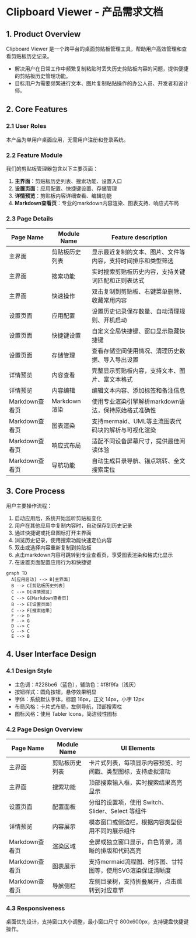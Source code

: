 # Clipboard Viewer - 产品需求文档

## 1. Product Overview
Clipboard Viewer 是一个跨平台的桌面剪贴板管理工具，帮助用户高效管理和查看剪贴板历史记录。
- 解决用户在日常工作中频繁复制粘贴时丢失历史剪贴板内容的问题，提供便捷的剪贴板历史管理功能。
- 目标用户为需要频繁进行文本、图片复制粘贴操作的办公人员、开发者和设计师。

## 2. Core Features

### 2.1 User Roles
本产品为单用户桌面应用，无需用户注册和登录系统。

### 2.2 Feature Module
我们的剪贴板管理器包含以下主要页面：
1. **主界面**：剪贴板历史列表、搜索功能、设置入口
2. **设置页面**：应用配置、快捷键设置、存储管理
3. **详情预览**：剪贴板内容详细查看、编辑功能
4. **Markdown查看页**：专业的markdown内容渲染、图表支持、响应式布局

### 2.3 Page Details

| Page Name | Module Name | Feature description |
|-----------|-------------|---------------------|
| 主界面 | 剪贴板历史列表 | 显示最近复制的文本、图片、文件等内容，支持时间排序和类型筛选 |
| 主界面 | 搜索功能 | 实时搜索剪贴板历史内容，支持关键词匹配和正则表达式 |
| 主界面 | 快速操作 | 双击复制到剪贴板、右键菜单删除、收藏常用内容 |
| 设置页面 | 应用配置 | 设置历史记录保存数量、自动清理规则、开机启动 |
| 设置页面 | 快捷键设置 | 自定义全局快捷键、窗口显示隐藏快捷键 |
| 设置页面 | 存储管理 | 查看存储空间使用情况、清理历史数据、导入导出设置 |
| 详情预览 | 内容查看 | 完整显示剪贴板内容，支持文本、图片、富文本格式 |
| 详情预览 | 内容编辑 | 编辑文本内容、添加标签和备注信息 |
| Markdown查看页 | Markdown渲染 | 使用专业渲染引擎解析markdown语法，保持原始格式准确性 |
| Markdown查看页 | 图表渲染 | 支持mermaid、UML等主流图表代码块的解析与可视化渲染 |
| Markdown查看页 | 响应式布局 | 适配不同设备屏幕尺寸，提供最佳阅读体验 |
| Markdown查看页 | 导航功能 | 自动生成目录导航、锚点跳转、全文搜索定位 |

## 3. Core Process
用户主要操作流程：
1. 启动应用后，系统开始监听剪贴板变化
2. 用户在其他应用中复制内容时，自动保存到历史记录
3. 通过快捷键或托盘图标打开主界面
4. 浏览历史记录，使用搜索功能快速定位内容
5. 双击或选择内容重新复制到剪贴板
6. 点击markdown内容可跳转到专业查看页，享受图表渲染和格式化显示
7. 在设置页面配置应用行为和快捷键

```mermaid
graph TD
  A[应用启动] --> B[主界面]
  B --> C[剪贴板历史列表]
  C --> D[详情预览]
  C --> G[Markdown查看页]
  B --> E[设置页面]
  C --> F[搜索结果]
  F --> D
  F --> G
  D --> C
  G --> C
  E --> B
```

## 4. User Interface Design
### 4.1 Design Style
- 主色调：#228be6（蓝色），辅助色：#f8f9fa（浅灰）
- 按钮样式：圆角按钮，悬停效果明显
- 字体：系统默认字体，标题 16px，正文 14px，小字 12px
- 布局风格：卡片式布局，左侧导航，顶部搜索栏
- 图标风格：使用 Tabler Icons，简洁线性图标

### 4.2 Page Design Overview

| Page Name | Module Name | UI Elements |
|-----------|-------------|-------------|
| 主界面 | 剪贴板历史列表 | 卡片式列表，每项显示内容预览、时间戳、类型图标，支持虚拟滚动 |
| 主界面 | 搜索功能 | 顶部搜索输入框，实时搜索结果高亮显示 |
| 设置页面 | 配置面板 | 分组的设置项，使用 Switch、Slider、Select 等组件 |
| 详情预览 | 内容展示 | 模态窗口或侧边栏，根据内容类型使用不同的展示组件 |
| Markdown查看页 | 渲染区域 | 全屏或独立窗口显示，白色背景，清晰的排版和代码高亮 |
| Markdown查看页 | 图表展示 | 支持mermaid流程图、时序图、甘特图等，使用SVG渲染保证清晰度 |
| Markdown查看页 | 导航侧栏 | 左侧目录树，支持折叠展开，点击跳转到对应章节 |

### 4.3 Responsiveness
桌面优先设计，支持窗口大小调整，最小窗口尺寸 800x600px，支持键盘快捷键操作。